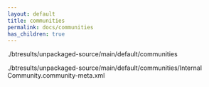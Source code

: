 ```yaml
---
layout: default
title: communities
permalink: docs/communities
has_children: true
---
```




./btresults/unpackaged-source/main/default/communities

./btresults/unpackaged-source/main/default/communities/Internal Community.community-meta.xml

